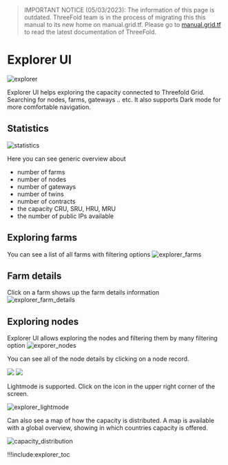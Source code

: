 > IMPORTANT NOTICE (05/03/2023): 
The information of this page is outdated. ThreeFold team is in the process of migrating this this manual to its new home on manual.grid.tf. Please go to [manual.grid.tf](https://manual.grid.tf/) to read the latest documentation of ThreeFold.

# Explorer UI

![explorer](img/explorer_basics_.png)

Explorer UI helps exploring the capacity connected to Threefold Grid. Searching for nodes, farms, gateways .. etc. It also supports Dark mode for more comfortable navigation.

## Statistics

![statistics](img/explorer_basics_2.png)

Here you can see generic overview about

- number of farms
- number of nodes
- number of gateways
- number of twins
- number of contracts
- the capacity CRU, SRU, HRU, MRU
- the number of public IPs available

## Exploring farms

You can see a list of all farms with filtering options
![explorer_farms](img/explorer_farms.png)

## Farm details

Click on a farm shows up the farm details information
![explorer_farm_details](img/explorer_farm_details.png)

## Exploring nodes

Explorer UI allows exploring the nodes and filtering them by many filtering option
![exporer_nodes](img/explorer_basics_.png)

You can see all of the node details by clicking on a node record.

![ ](img/node_detail_.png)
![ ](img/node_detail_1.png)

Lightmode is supported. Click on the icon in the upper right corner of the screen.

![explorer_lightmode](img/explorer_darkmode.png)

Can also see a map of how the capacity is distributed.
A map is available with a global overview, showing in which countries capacity is offered.

![capacity_distribution](img/explorer_nodes_distribution.png)

!!!include:explorer_toc
